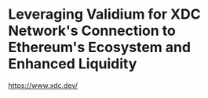 # Leveraging Validium for XDC Network's Connection to Ethereum's Ecosystem and Enhanced Liquidity

https://www.xdc.dev/
